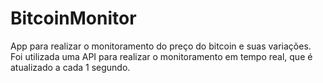 # BitcoinMonitor
App para realizar o monitoramento do preço do bitcoin e suas variações.
Foi utilizada uma API para realizar o monitoramento em tempo real, que é atualizado a cada 1 segundo.
